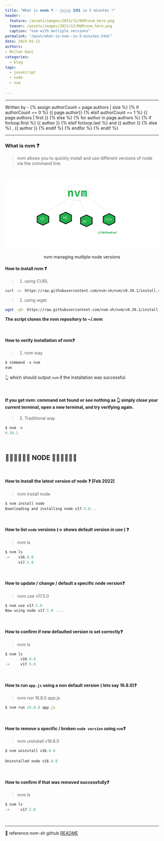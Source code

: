 ```yaml
---
title: "What is 𝗻𝘃𝗺 ❓️ - ⓝⓥⓜ 𝟭𝟬𝟭 in 5 minutes !"
header:
  feature: /assets/images/2023/12/NVM/nvm_hero.png
  teaser: /assets/images/2023/12/NVM/nvm_hero.png
  caption: "nvm with multiple versions"
permalink: "/post/what-is-nvm--in-5-minutes.html"
date: 2023-01-12
authors:
- Millan Kaul
categories:
  - blog
tags:
  - javascript
  - node
  - nvm
  
---
```


<hr>
<p>
 Written by -
{% assign authorCount = page.authors | size %}
{% if authorCount == 0 %}
   {{ page.author}}
{% elsif authorCount == 1 %}
    {{ page.authors | first }}         
{% else %}
    {% for author in page.authors %}
        {% if forloop.first %}
            {{ author }}
        {% elsif forloop.last %}
            and {{ author }}
        {% else %}
            , {{ author }}
        {% endif %}
    {% endfor %}
{% endif %}
</p>

<hr>

### What is nvm ❓️
> nvm allows you to quickly install and use different versions of node via the command line.

<br>

![Image showing various nvm version](/assets/images/2023/12/NVM/nvm_hero.png)
<figcaption align = "center">nvm managing multiple node versions</figcaption> 

#### How to install nvm ❓️
>  1. using CURL

```bash
curl -o- https://raw.githubusercontent.com/nvm-sh/nvm/v0.39.1/install.sh | bash
```

> 2. using wget

```bash
wget -qO- https://raw.githubusercontent.com/nvm-sh/nvm/v0.39.1/install.sh | bash
```

**The script clones the nvm repository to ~/.nvm**

<br>

#### How to verify installation of nvm❓️

>  1. nvm way

```javascript
$ command -v nvm
nvm
```

👆 which should output `nvm` if the installation was successful.

<br>

#### If you get nvm: command not found or see nothing as 👆 simply close your current terminal, open a new terminal, and try verifying again.

>  2. Traditional way

```javascript
$ nvm -v
0.39.1
```

<br>

## 💚💚💚💚💚💚 NODE 💚💚💚💚💚💚


<br>

#### How to Install the latest version of node ❓️ [Feb 2022]
>  nvm install node

```javascript
$ nvm install node 
Downloading and installing node v17.5.0...
```

<br>

#### How to list `node` versions (-> shows default version in use ) ❓️
>  nvm ls

```javascript
$ nvm ls
->    v16.8.0  
      v17.5.0
```

<br>

#### How to update / change / default a specific node version❓️
>  nvm use v17.5.0

```javascript
$ nvm use v17.5.0
Now using node v17.5.0 ....
```

<br>

#### How to confirm if new defaulted version is set correctly❓️
>  nvm ls

```javascript
$ nvm ls
       v16.8.0  
->     v17.5.0
```

<br>

#### How to run `app.js` using a non default version ( lets say 16.8.0)❓
>  nvm run 16.8.0 app.js

```javascript
$ nvm run 16.8.0 app.js
```

<br>

#### How to remove a specific / broken `node version` using `nvm`❓️
>  nvm uninstall v16.8.0

```javascript
$ nvm uninstall v16.8.0 

Uninstalled node v16.8.0
```

<br>

#### How to confirm if that was removed successfully❓️
>  nvm ls

```javascript
$ nvm ls
->     v17.5.0
```

<br><hr>

🙏 reference nvm-sh github [README](https://github.com/nvm-sh/nvm/blob/master/README.md)
